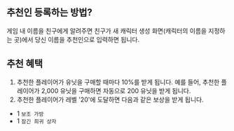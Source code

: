 
## 추천인 등록하는 방법?
게임 내 이름을 친구에게 알려주면 친구가 새 캐릭터 생성 화면(캐릭터의 이름을 지정하는 곳)에서 당신 이름을 추천인으로 입력하면 됩니다.

## 추천 혜택
1. 추천한 플레이어가 유닛을 구매할 때마다 10%를 받게 됩니다. 예를 들어, 추천한 플레이어가 2,000 유닛을 구매하면 자동으로 200 유닛을 받게 됩니다.
3. 추천한 플레이어가 레벨 '20'에 도달하면 다음과 같은 보상을 받게 됩니다.
- 1 `보조 가방`
- 1 `잠긴 희귀 상자`
